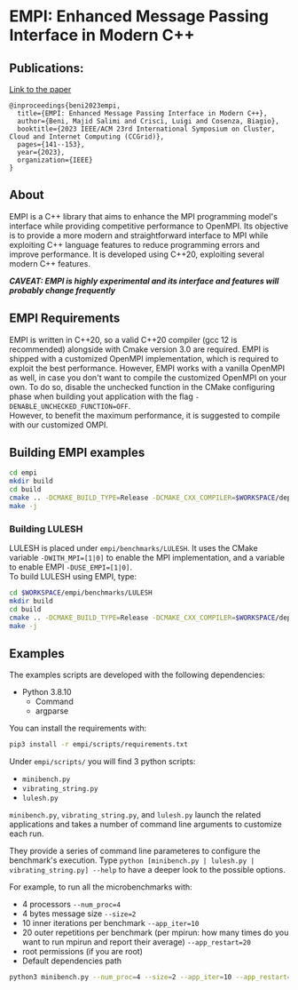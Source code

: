 # EMPI: Enhanced Message Passing Interface in Modern C++

## Publications:
[Link to the paper](https://ieeexplore.ieee.org/abstract/document/10171546)
```
@inproceedings{beni2023empi,
  title={EMPI: Enhanced Message Passing Interface in Modern C++},
  author={Beni, Majid Salimi and Crisci, Luigi and Cosenza, Biagio},
  booktitle={2023 IEEE/ACM 23rd International Symposium on Cluster, Cloud and Internet Computing (CCGrid)},
  pages={141--153},
  year={2023},
  organization={IEEE}
}
```

## About
EMPI is a C++ library that aims to enhance the MPI programming model's interface while providing competitive performance to OpenMPI. Its objective is to provide a more modern and straightforward interface to MPI while exploiting C++ language features to reduce programming errors and improve performance. It is developed using C++20, exploiting several modern C++ features. 

***CAVEAT: EMPI is highly experimental and its interface and features will probably change frequently***

## EMPI Requirements
EMPI is written in C++20, so a valid C++20 compiler (gcc 12 is recommended) alongside with Cmake version 3.0 are required.
EMPI is shipped with a customized OpenMPI implementation, which is required to exploit the best performance. However, EMPI works with a vanilla OpenMPI as well, in case you don't want to compile the customized OpenMPI on your own. 
To do so, disable the unchecked function in the CMake configuring phase when building yout application with the flag `-DENABLE_UNCHECKED_FUNCTION=OFF`.  
However, to benefit the maximum performance, it is suggested to compile with our customized OMPI.

## Building EMPI examples
```bash
cd empi
mkdir build
cd build
cmake .. -DCMAKE_BUILD_TYPE=Release -DCMAKE_CXX_COMPILER=$WORKSPACE/deps/openmpi/bin/mpicxx -DCMAKE_CXX_FLAGS='-O3 -ffast-math -march=native -I$WORKSPACE/deps/openmpi/include'
make -j 
```

### Building LULESH
LULESH is placed under `empi/benchmarks/LULESH`. It uses the CMake variable `-DWITH_MPI=[1|0]` to enable the MPI implementation, and a variable to enable EMPI `-DUSE_EMPI=[1|0]`.  
To build LULESH using EMPI, type:
```bash
cd $WORKSPACE/empi/benchmarks/LULESH
mkdir build
cd build
cmake .. -DCMAKE_BUILD_TYPE=Release -DCMAKE_CXX_COMPILER=$WORKSPACE/deps/openmpi/bin/mpicxx -DCMAKE_CXX_FLAGS='-O3 -ffast-math -march=native -I$WORKSPACE/deps/openmpi/include' -DWITH_MPI=1 -DUSE_EMPI=1 -DEMPI_PATH=$WORKSPACE/empi/include
make -j 
```

## Examples

The examples scripts are developed with the following dependencies:

- Python 3.8.10
	- Command
	- argparse

You can install the requirements with:
```bash
pip3 install -r empi/scripts/requirements.txt
```

Under `empi/scripts/` you will find 3 python scripts:
- `minibench.py`  
- `vibrating_string.py`  
- `lulesh.py`

`minibench.py`, `vibrating_string.py`, and `lulesh.py` launch the related applications and takes a number of command line arguments to customize each run.

They provide a series of command line parameteres to configure the benchmark's execution. Type `python [minibench.py | lulesh.py | vibrating_string.py] --help` to have a deeper look to the possible options.

For example, to run all the microbenchmarks with: 
- 4 processors `--num_proc=4`
- 4 bytes message size  `--size=2`
- 10 inner iterations per benchmark `--app_iter=10`
- 20 outer repetitions per benchmark (per mpirun: how many times do you want to run mpirun and report their average) `--app_restart=20`
- root permissions (if you are root)
- Default dependencies path  
```bash
python3 minibench.py --num_proc=4 --size=2 --app_iter=10 --app_restart=20 --root 
```






